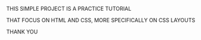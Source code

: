 
THIS SIMPLE PROJECT IS A PRACTICE TUTORIAL

THAT FOCUS ON  HTML AND CSS, MORE SPECIFICALLY ON CSS LAYOUTS

THANK YOU